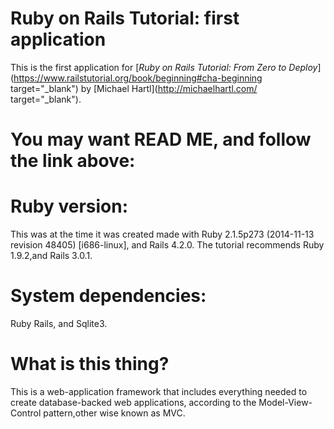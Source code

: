 # Ruby on Rails Tutorial: first application
This is the first application for
[*Ruby on Rails Tutorial: From Zero to Deploy*](https://www.railstutorial.org/book/beginning#cha-beginning target="_blank")
by [Michael Hartl](http://michaelhartl.com/ target="_blank").

# You may want READ ME, and follow the link above:

# Ruby version:
This was at the time it was created made with Ruby 2.1.5p273 (2014-11-13 revision 48405) [i686-linux], and Rails 4.2.0.
The tutorial recommends Ruby 1.9.2,and Rails 3.0.1.

# System dependencies:
Ruby Rails, and Sqlite3.

# What is this thing?
This is a web-application framework that includes everything needed to create database-backed web applications,
according to the Model-View-Control pattern,other wise known as MVC.
